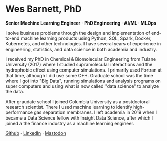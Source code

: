 # Wes Barnett, PhD

**Senior Machine Learning Engineer · PhD Engineering · AI/ML · MLOps**

I solve business problems through the design and implementation of end-to-end machine learning products using Python, SQL, Spark, Docker, Kubernetes, and other technologies. I have several years of experience in engineering, statistics, and data science in both academia and industry.

I received my PhD in Chemical & Biomolecular Engineering from Tulane University (2017) where I studied supramolecular interactions and the hydrophobic effect using computer simulations. I primarily used Fortran at that time, although I did use some C++. Graduate school was the time where I got into "Big Data", running simulations and analysis programs on super computers and using what is now called "data science" to analyze the data.

After graudate school I joined Columbia University as a postdoctoral research scientist. There I used machine learning to identify high-performance gas separation membranes. I left academia in 2019 when I became a Data Science fellow with Insight Data Science, after which I joined a the finance industry as a machine learning engineer.

[Github](https://github.com/wesbarnett) · [LinkedIn](https://linkedin.com/in/wesbarnett) · <a rel="me" href="https://fosstodon.org/@barnett">Mastodon</a>
